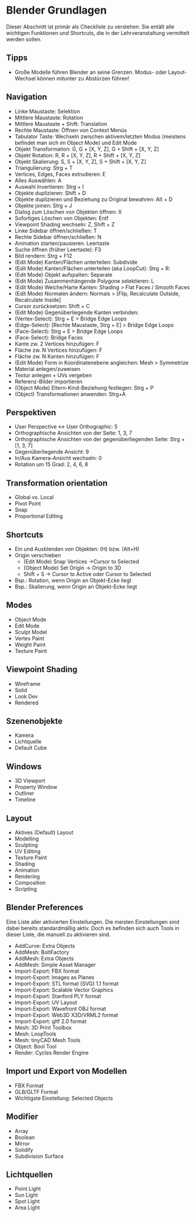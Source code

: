 # Blender Grundlagen

Dieser Abschnitt ist primär als Checkliste zu verstehen. Sie entält alle wichtigen Funktionen und Shortcuts, die in der Lehrveranstaltung vermittelt werden sollen.

## Tipps
- Große Modelle führen Blender an seine Grenzen. Modus- oder Layout-Wechsel können mitunter zu Abstürzen führen!

## Navigation
- Linke Maustaste: Selektion
- Mittlere Maustaste: Rotation
- Mittlere Maustaste + Shift: Translation
- Rechte Maustaste: Öffnen von Context Menüs
- Tabulator Taste: Wechseln zwischen aktivem/letzten Modus (meistens befindet man sich im Object Mode) und Edit Mode
- Objekt Transformation: G, G + [X, Y, Z], G + Shift + [X, Y, Z]
- Objekt Rotation: R, R + [X, Y, Z], R + Shift + [X, Y, Z]
- Objekt Skalierung: S, S + [X, Y, Z], S + Shift + [X, Y, Z]
- Triangulierung: Strg + T
- Vertices, Edges, Faces extrudieren: E
- Alles Auswählen: A
- Auswahl Invertieren: Strg + I
- Objekte duplizieren: Shift + D
- Objekte duplizieren und Beziehung zu Original bewahren: Alt + D
- Objekte joinen: Strg + J
- Dialog zum Löschen von Objekten öffnen: X
- Sofortiges Löschen von Objekten: Entf
- Viewpoint Shading wechseln: Z, Shift + Z
- Linke Sidebar öffnen/schließen: T
- Rechte Sidebar öffnen/schließen: N
- Animation starten/pausieren: Leertaste
- Suche öffnen (früher Leertaste): F3 
- Bild rendern: Strg + F12
- (Edit Mode) Kanten/Flächen unterteilen: Subdivide
- (Edit Mode) Kanten/Flächen unterteilen (aka LoopCut): Strg + R: 
- (Edit Mode) Objekt aufspalten: Separate
- (Edit Mode) Zusammenhängende Polygone selektieren: L
- (Edit Mode) Weiche/Harte Kanten: Shading > Flat Faces / Smooth Faces
- (Edit Mode) Normalen ändern: Normals > [Flip, Recalculate Outside, Recalculate Inside]
- Cursor zurücksetzen: Shift + C
- (Edit Mode) Gegenüberliegende Kanten verbinden:
- (Vertex-Select): Strg + E > Bridge Edge Loops
- (Edge-Select): [Rechte Maustaste, Strg + E] > Bridge Edge Loops
- (Face-Select): Strg + E > Bridge Edge Loops
- (Face-Select): Bridge Faces
- Kante zw. 2 Vertices hinzufügen: F
- Fläche zw. N Vertices hinzufügen: F
- Fläche zw. N Kanten hinzufügen: F
- (Edit Mode) Form in Koordinatenebene angleichen: Mesh > Symmetrize
- Material anlegen/zuweisen
- Textur anlegen + UVs vergeben
- Referenz-Bilder importieren
- (Object Mode) Eltern-Kind-Beziehung festlegen: Strg + P
- (Object) Transformationen anwenden: Strg+A

## Perspektiven
- User Perspective ↔ User Orthographic: 5
- Orthographische Ansichten von der Seite: 1, 3, 7
- Orthographische Ansichten von der gegenüberliegenden Seite: Strg + [1, 3, 7]
- Gegenüberliegende Ansicht: 9
- In/Aus Kamera-Ansicht wechseln: 0
- Rotation um 15 Grad: 2, 4, 6, 8

## Transformation orientation
- Global vs. Local
- Pivot Point
- Snap
- Proportional Editing

## Shortcuts
- Ein und Ausblenden von Objekten: (H) bzw. (Alt+H)
- Origin verschieben
    - (Edit Mode) Snap Vertices →Cursor to Selected
    - (Object Mode) Set Origin → Origin to 3D 
    - Shift + S → Cursor to Active oder Cursor to Selected
- Bsp.: Rotation, wenn Origin an Objekt-Ecke liegt
- Bsp.: Skalierung, wenn Origin an Objekt-Ecke liegt

## Modes
- Object Mode
- Edit Mode
- Sculpt Model
- Vertex Paint
- Weight Paint
- Texture Paint

## Viewpoint Shading
- Wireframe
- Solid
- Look Dev
- Rendered

## Szenenobjekte
- Kamera
- Lichtquelle
- Default Cube

## Windows
- 3D Viewport
- Property Window
- Outliner
- Timeline

## Layout
- Aktives (Default) Layout
- Modelling
- Sculpting
- UV Editing
- Texture Paint
- Shading
- Animation
- Rendering
- Composition
- Scripting

## Blender Preferences
Eine Liste aller aktivierten Einstellungen. Die meisten Einstellungen sind dabei bereits standardmäßig aktiv. Doch es befinden sich auch Tools in dieser Liste, die manuell zu aktivieren sind. 
- AddCurve: Extra Objects
- AddMesh: BoltFactory
- AddMesh: Extra Objects
- AddMesh: Simple Asset Manager
- Import-Export: FBX format
- Import-Export: Images as Planes
- Import-Export: STL format (SVG) 1.1 format
- Import-Export: Scalable Vector Graphics
- Import-Export: Stanford PLY format
- Import-Export: UV Layout
- Import-Export: Wavefront OBJ format
- Import-Export: Web3D X3D/VRML2 format
- Import-Export: gltf 2.0 format
- Mesh: 3D Print Toolbox
- Mesh: LoopTools
- Mesh: tinyCAD Mesh Tools
- Object: Bool Tool
- Render: Cycles Render Engine

## Import und Export von Modellen
- FBX Format
- GLB/GLTF Format
- Wichtigste Einstellung: Selected Objects

## Modifier
- Array
- Boolean
- Mirror
- Solidify
- Subdivision Surface

## Lichtquellen
- Point Light
- Sun Light
- Spot Light
- Area Light
